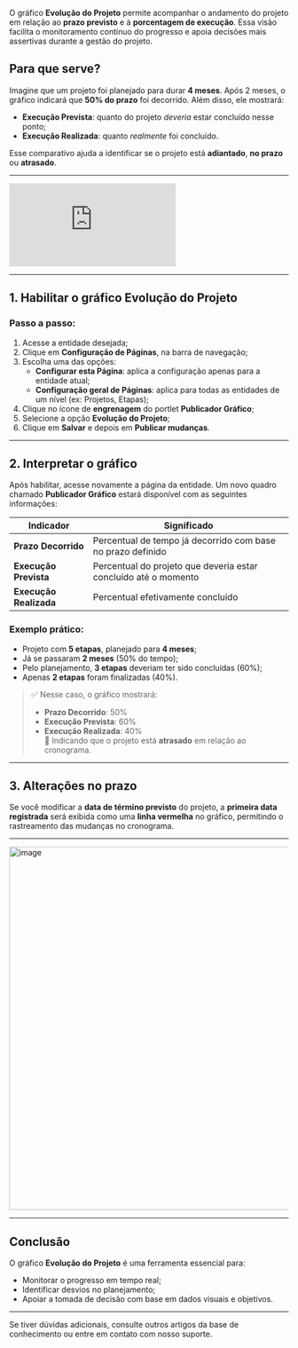 O gráfico **Evolução do Projeto** permite acompanhar o andamento do projeto em relação ao **prazo previsto** e à **porcentagem de execução**. Essa visão facilita o monitoramento contínuo do progresso e apoia decisões mais assertivas durante a gestão do projeto.

## Para que serve?

Imagine que um projeto foi planejado para durar **4 meses**. Após 2 meses, o gráfico indicará que **50% do prazo** foi decorrido. Além disso, ele mostrará:

- **Execução Prevista**: quanto do projeto *deveria* estar concluído nesse ponto;
- **Execução Realizada**: quanto *realmente* foi concluído.

Esse comparativo ajuda a identificar se o projeto está **adiantado**, **no prazo** ou **atrasado**.

---

<div class="video-container">
  <iframe
    src="https://player.vimeo.com/video/1121501301"
    title="Tutoria Vimeo"
    frameborder="0"
    allow="autoplay; fullscreen; picture-in-picture"
    allowfullscreen>
  </iframe>
</div>

---

## 1. Habilitar o gráfico Evolução do Projeto

### Passo a passo:

1. Acesse a entidade desejada;
2. Clique em **Configuração de Páginas**, na barra de navegação;
3. Escolha uma das opções:
   - **Configurar esta Página**: aplica a configuração apenas para a entidade atual;
   - **Configuração geral de Páginas**: aplica para todas as entidades de um nível (ex: Projetos, Etapas);
4. Clique no ícone de **engrenagem** do portlet **Publicador Gráfico**;
5. Selecione a opção **Evolução do Projeto**;
6. Clique em **Salvar** e depois em **Publicar mudanças**.

---

## 2. Interpretar o gráfico

Após habilitar, acesse novamente a página da entidade. Um novo quadro chamado **Publicador Gráfico** estará disponível com as seguintes informações:

| Indicador            | Significado |
|----------------------|-------------|
| **Prazo Decorrido**     | Percentual de tempo já decorrido com base no prazo definido |
| **Execução Prevista**   | Percentual do projeto que deveria estar concluído até o momento |
| **Execução Realizada** | Percentual efetivamente concluído |

### Exemplo prático:

- Projeto com **5 etapas**, planejado para **4 meses**;
- Já se passaram **2 meses** (50% do tempo);
- Pelo planejamento, **3 etapas** deveriam ter sido concluídas (60%);
- Apenas **2 etapas** foram finalizadas (40%).

> ✅ Nesse caso, o gráfico mostrará:  
> - **Prazo Decorrido**: 50%  
> - **Execução Prevista**: 60%  
> - **Execução Realizada**: 40%  
> 🔁 Indicando que o projeto está **atrasado** em relação ao cronograma.

---

## 3. Alterações no prazo

Se você modificar a **data de término previsto** do projeto, a **primeira data registrada** será exibida como uma **linha vermelha** no gráfico, permitindo o rastreamento das mudanças no cronograma.

---
<img width="1907" height="655" alt="image" src="https://github.com/user-attachments/assets/77b01b56-405f-42f8-a55d-d39cfde12bd0" />


---

## Conclusão

O gráfico **Evolução do Projeto** é uma ferramenta essencial para:

- Monitorar o progresso em tempo real;
- Identificar desvios no planejamento;
- Apoiar a tomada de decisão com base em dados visuais e objetivos.

---

Se tiver dúvidas adicionais, consulte outros artigos da base de conhecimento ou entre em contato com nosso suporte.
